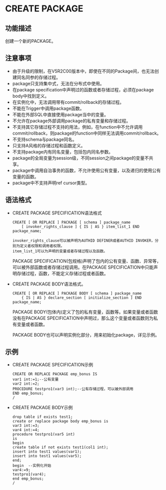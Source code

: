 # CREATE PACKAGE<a name="ZH-CN_TOPIC_0000001114212452"></a>

## 功能描述<a name="section33561436135517"></a>

创建一个新的PACKAGE。

## 注意事项<a name="section9619125512555"></a>

-   由于升级的限制，在V5R2C00版本中，即使在不同的Package间，也无法创建同名同参的存储过程。
-   package只支持集中式，无法在分布式中使用。
-   在package specification中声明过的函数或者存储过程，必须在package body中找到定义。
-   在实例化中，无法调用带有commit/rollback的存储过程。
-   不能在Trigger中调用package函数。
-   不能在外部SQL中直接使用package当中的变量。
-   不允许在package外部调用package的私有变量和存储过程。
-   不支持其它存储过程不支持的用法，例如，在function中不允许调用commit/rollback，则package的function中同样无法调用commit/rollback。
-   不支持schema与package同名。
-   只支持A风格的存储过程和函数定义。
-   不支持package内有同名变量，包括包内同名参数。
-   package的全局变量为session级，不同session之间package的变量不共享。
-   package中调用自治事务的函数，不允许使用公有变量，以及递归的使用公有变量的函数。
-   package中不支持声明ref cursor类型。

## 语法格式<a name="section4157123095714"></a>

-   CREATE PACKAGE SPECIFICATION语法格式

    ```
    CREATE [ OR REPLACE ] PACKAGE [ schema ] package_name
        [ invoker_rights_clause ] { IS | AS } item_list_1 END package_name;
    
    invoker_rights_clause可以被声明为AUTHID DEFINER或者AUTHID INVOKER，分别为定义者权限和调用者权限。
    item_list_1可以为声明的变量或者存储过程以及函数。
    ```

    PACKAGE SPECIFICATION\(包规格\)声明了包内的公有变量、函数、异常等，可以被外部函数或者存储过程调用。在PACKAGE SPECIFICATION中只能声明存储过程，函数，不能定义存储过程或者函数。

-   CREATE PACKAGE BODY语法格式。

    ```
    CREATE [ OR REPLACE ] PACKAGE BODY [ schema ] package_name
        { IS | AS } declare_section [ initialize_section ] END package_name;
    ```

    PACKAGE BODY\(包体内\)定义了包的私有变量，函数等。如果变量或者函数没有在PACKAGE SPECIFICATION中声明过，那么这个变量或者函数则为私有变量或者函数。

    PACKAGE BODY也可以声明实例化部分，用来初始化package，详见示例。


## 示例<a name="section1114514478590"></a>

-   CREATE PACKAGE SPECIFICATION示例

    ```
    CREATE OR REPLACE PACKAGE emp_bonus IS
    var1 int:=1;--公有变量
    var2 int:=2;
    PROCEDURE testpro1(var3 int);--公有存储过程，可以被外部调用
    END emp_bonus;
    /
    ```

-   CREATE PACKAGE BODY示例

    ```
    drop table if exists test1;
    create or replace package body emp_bonus is
    var3 int:=3;
    var4 int:=4;
    procedure testpro1(var5 int)
    is
    begin
    create table if not exists test1(col1 int);
    insert into test1 values(var1);
    insert into test1 values(var5);
    end;
    begin  --实例化开始
    var4:=9;
    testpro1(var4);
    end emp_bonus;
    /
    ```


